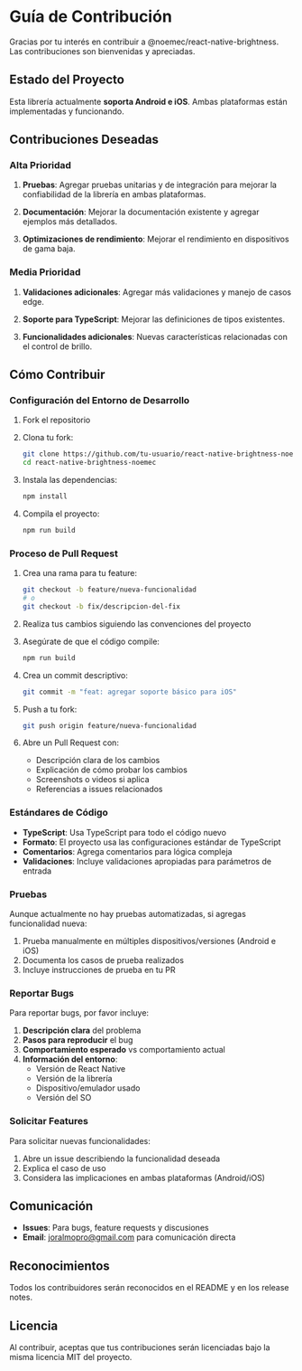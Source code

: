 # Guía de Contribución

Gracias por tu interés en contribuir a @noemec/react-native-brightness. Las contribuciones son bienvenidas y apreciadas.

## Estado del Proyecto

Esta librería actualmente **soporta Android e iOS**. Ambas plataformas están implementadas y funcionando.

## Contribuciones Deseadas

### Alta Prioridad

1. **Pruebas**: Agregar pruebas unitarias y de integración para mejorar la confiabilidad de la librería en ambas plataformas.

2. **Documentación**: Mejorar la documentación existente y agregar ejemplos más detallados.

3. **Optimizaciones de rendimiento**: Mejorar el rendimiento en dispositivos de gama baja.

### Media Prioridad

1. **Validaciones adicionales**: Agregar más validaciones y manejo de casos edge.

2. **Soporte para TypeScript**: Mejorar las definiciones de tipos existentes.

3. **Funcionalidades adicionales**: Nuevas características relacionadas con el control de brillo.

## Cómo Contribuir

### Configuración del Entorno de Desarrollo

1. Fork el repositorio
2. Clona tu fork:
   ```bash
   git clone https://github.com/tu-usuario/react-native-brightness-noemec.git
   cd react-native-brightness-noemec
   ```

3. Instala las dependencias:
   ```bash
   npm install
   ```

4. Compila el proyecto:
   ```bash
   npm run build
   ```

### Proceso de Pull Request

1. Crea una rama para tu feature:
   ```bash
   git checkout -b feature/nueva-funcionalidad
   # o
   git checkout -b fix/descripcion-del-fix
   ```

2. Realiza tus cambios siguiendo las convenciones del proyecto

3. Asegúrate de que el código compile:
   ```bash
   npm run build
   ```

4. Crea un commit descriptivo:
   ```bash
   git commit -m "feat: agregar soporte básico para iOS"
   ```

5. Push a tu fork:
   ```bash
   git push origin feature/nueva-funcionalidad
   ```

6. Abre un Pull Request con:
   - Descripción clara de los cambios
   - Explicación de cómo probar los cambios
   - Screenshots o videos si aplica
   - Referencias a issues relacionados

### Estándares de Código

- **TypeScript**: Usa TypeScript para todo el código nuevo
- **Formato**: El proyecto usa las configuraciones estándar de TypeScript
- **Comentarios**: Agrega comentarios para lógica compleja
- **Validaciones**: Incluye validaciones apropiadas para parámetros de entrada

### Pruebas

Aunque actualmente no hay pruebas automatizadas, si agregas funcionalidad nueva:

1. Prueba manualmente en múltiples dispositivos/versiones (Android e iOS)
2. Documenta los casos de prueba realizados
3. Incluye instrucciones de prueba en tu PR

### Reportar Bugs

Para reportar bugs, por favor incluye:

1. **Descripción clara** del problema
2. **Pasos para reproducir** el bug
3. **Comportamiento esperado** vs comportamiento actual
4. **Información del entorno**:
   - Versión de React Native
   - Versión de la librería
   - Dispositivo/emulador usado
   - Versión del SO

### Solicitar Features

Para solicitar nuevas funcionalidades:

1. Abre un issue describiendo la funcionalidad deseada
2. Explica el caso de uso
3. Considera las implicaciones en ambas plataformas (Android/iOS)

## Comunicación

- **Issues**: Para bugs, feature requests y discusiones
- **Email**: joralmopro@gmail.com para comunicación directa

## Reconocimientos

Todos los contribuidores serán reconocidos en el README y en los release notes.

## Licencia

Al contribuir, aceptas que tus contribuciones serán licenciadas bajo la misma licencia MIT del proyecto.